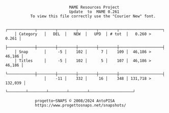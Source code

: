                                 MAME Resources Project
                                Update  to  MAME 0.261
               To view this file correctly use the "Courier New" font.

        ┌────────────┬────────┬────────┬────────┬────────┬───────────────────┐
        │ Category   │   DEL  │   NEW  │   UPD  │ # tot  │   0.260 >   0.261 │
        ├────────────┼────────┼────────┼────────┼────────┼───────────────────┤
        │ Snap       │     -5 │    102 │      7 │    109 │  46,186 >  46,186 │
        │ Titles     │     -5 │    102 │      5 │    107 │  46,186 >  46,186 │
        └────────────┼────────┼────────┼────────┼────────┼───────────────────┤
                     │    -11 │    332 │     16 │    348 │ 131,718 > 132,039 │
                     └────────┴────────┴────────┴────────┴───────────────────┘

	             progetto─SNAPS © 2008/2024 AntoPISA
	             https://www.progettosnaps.net/snapshots/
